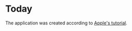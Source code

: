 # Today
The application was created according to [Apple's tutorial](https://developer.apple.com/tutorials/app-dev-training/creating-a-list-view).

